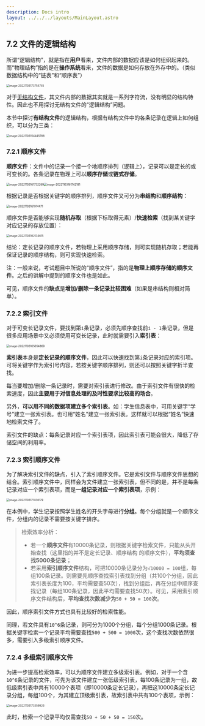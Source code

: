 ```yaml
---
description: Docs intro
layout: ../../../layouts/MainLayout.astro
---
```


 ## 7.2 文件的逻辑结构

所谓“逻辑结构”，就是指在**用户**看来，文件内部的数据应该是如何组织起来的。而“物理结构”指的是在**操作系统**看来，文件的数据是如何存放在外存中的。（类似数据结构中的“链表”和“顺序表”）

<img src="https://images.drshw.tech/images/notes/image-20221103173754745.png" alt="image-20221103173754745" style="zoom:50%;" />

对于[无结构文件](https://docs.drshw.tech/os/7/1/#712-%E6%96%87%E4%BB%B6%E6%95%B0%E6%8D%AE%E7%9A%84%E4%B8%A4%E7%A7%8D%E7%BB%84%E7%BB%87%E6%96%B9%E5%BC%8F)，其文件内部的数据其实就是一系列字符流，没有明显的结构特性。因此也不用探讨无结构文件的“逻辑结构”问题。

本节中探讨**有结构文件**的逻辑结构，根据有结构文件中的各条记录在逻辑上如何组织，可以分为三类：

<img src="https://images.drshw.tech/images/notes/image-20221103154445788.png" alt="image-20221103154445788" style="zoom: 50%;" />

### 7.2.1 顺序文件

**顺序文件**：文件中的记录一个接一个地顺序排列（逻辑上），记录可以是定长的或可变长的。各条记录在物理上可以**顺序存储**或**链式存储**。

<img src="https://images.drshw.tech/images/notes/image-20221103161732269.png" alt="image-20221103161732269" style="zoom:50%;" /><img src="https://images.drshw.tech/images/notes/image-20221103161742181.png" alt="image-20221103161742181" style="zoom:50%;" />

根据记录是否根据关键字的顺序排列，顺序文件又可分为**串结构**和**顺序结构**：

<img src="https://images.drshw.tech/images/notes/image-20221103161914471.png" alt="image-20221103161914471" style="zoom:50%;" />

顺序文件是否能够实现**随机存取**（根据下标取得元素）/**快速检索**（找到某关键字对应记录的存放位置）：

<img src="https://images.drshw.tech/images/notes/image-20221103162134615.png" alt="image-20221103162134615" style="zoom:50%;" />

结论：定长记录的顺序文件，若物理上采用顺序存储，则可实现随机存取；若能再保证记录的顺序结构，则可实现快速检索。

注：一般来说，考试题目中所说的“顺序文件”，指的是**物理上顺序存储的顺序文件**。之后的讲解中提到的顺序文件也是如此。

可见，顺序文件的**缺点**是**增加/删除一条记录比较困难**（如果是串结构则相对简单）。

### 7.2.2 索引文件

对于可变长记录文件，要找到第`i`条记录，必须先顺序查找前`i - 1`条记录，但是很多应用场景中又必须使用可变长记录，此时就需要引入**索引表**：

<img src="https://images.drshw.tech/images/notes/image-20221103165654869.png" alt="image-20221103165654869" style="zoom:50%;" />

**索引表**本身是**定长记录的顺序文件**，因此可以快速找到第`i`条记录对应的索引项。可将关键字作为索引号内容，若按关键字顺序排列，则还可以按照关键字折半查找。

每当要增加/删除一条记录时，需要对索引表进行修改。由于索引文件有很快的检索速度，因此**主要用于对信息处理的及时性要求比较高的场合**。

另外，**可以用不同的数据项建立多个索引表**。如：学生信息表中，可用关键字“学号”建立一张索引表。也可用“姓名”建立一张索引表。这样就可以根据“姓名”快速地检索文件了。

索引文件的缺点：每条记录对应一个索引表项，因此索引表可能会很大，降低了存储空间的利用率。

### 7.2.3 索引顺序文件

为了解决索引文件的缺点，引入了索引顺序文件。它是索引文件与顺序文件思想的结合。索引顺序文件中，同样会为文件建立一张索引表，但不同的是，并不是每条记录对应一个索引表项，而是**一组记录对应一个索引表项**，示例：

<img src="https://images.drshw.tech/images/notes/image-20221103171036179.png" alt="image-20221103171036179" style="zoom:50%;" />

在本例中，学生记录按照学生姓名的开头字母进行**分组**。每个分组就是一个顺序文件，分组内的记录不需要按关键字排序。

> 检索效率分析：
>
> + 若一个**顺序文件**有10000条记录，则根据关键字检索文件，只能从头开始查找（这里指的并不是定长记录、顺序结构 的顺序文件），**平均须查找5000条记录**；
> + 若采用**索引顺序文件**结构，可把10000条记录分为`√10000 = 100`组，每组100条记录。则需要先顺序查找索引表找到分组（共100个分组，因此索引表长度为100，平均需要查50次），找到分组后，再在分组中顺序查找记录（每组100条记录，因此平均需要查找50次）。可见，采用索引顺序文件结构后，**平均查找次数减少为`50 + 50 = 100`次**。

因此，顺序索引文件方式也具有比较好的检索性能。

同理，若文件具有`10^6`条记录，则可分为1000个分组，每个分组1000条记录。根据关键字检索一个记录平均需要查找`500 + 500 = 1000`次，这个查找次数依然很多，需要引入多级索引顺序文件。

### 7.2.4 多级索引顺序文件

为进一步提高检索效率，可以为顺序文件建立多级索引表。例如，对于一个含`10^6`条记录的文件，可先为该文件建立一张低级索引表，每100条记录为一组，故低级索引表中共有10000个表项（即10000条定长记录），再把这10000条定长记录分组，每组100个，为其建立顶级索引表，故索引表中共有100个表项，示例：

<img src="https://images.drshw.tech/images/notes/image-20221103173359923.png" alt="image-20221103173359923" style="zoom:50%;" />

此时，检索一个记录平均仅需查找`50 + 50 + 50 = 150`次。
